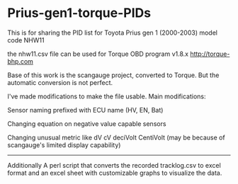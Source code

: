 # Prius-gen1-torque-PIDs

This is for sharing the PID list for
Toyota Prius gen 1 (2000-2003)
model code NHW11

the nhw11.csv file can be used for
Torque OBD program v1.8.x
http://torque-bhp.com

Base of this work is the scangauge project,
converted to Torque.
But the automatic conversion is not perfect.

I've made modifications to make the file usable.
Main modifications:

Sensor naming prefixed with ECU name
(HV, EN, Bat)

Changing equation on negative value capable sensors

Changing unusual metric like dV cV deciVolt CentiVolt
(may be because of scangauge's limited display capability)

------------------
Additionally
A perl script that converts the recorded tracklog.csv to excel format
and an excel sheet with customizable graphs to visualize the data.
